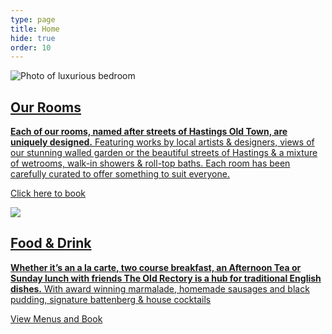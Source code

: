 ```yaml
---
type: page
title: Home
hide: true
order: 10
---
```

![Photo of luxurious bedroom](/assets/img/our-rooms-hero.jpg "Our Rooms")

<div class="section-block">

## [Our Rooms](/our-rooms)

[**Each of our rooms, named after streets of Hastings Old Town, are uniquely designed.** Featuring works by local artists & designers, views of our stunning walled garden or the beautiful streets of Hastings & a mixture of wetrooms, walk-in showers & roll-top baths. Each room has been carefully curated to offer something to suit everyone.](/our-rooms)

[Click here to book](/our-rooms)

</div>

![](/assets/img/our-rooms-hero.jpg)

<div class="section-block">

## [Food & Drink](/food-drink)

[**Whether it’s an a la carte, two course breakfast, an Afternoon Tea or Sunday lunch with friends The Old Rectory is a hub for traditional English dishes.** With award winning marmalade, homemade sausages and black pudding, signature battenberg & house cocktails](/food-drink)

[View Menus and Book](/food-drink)[](/food-drink)

</div>
